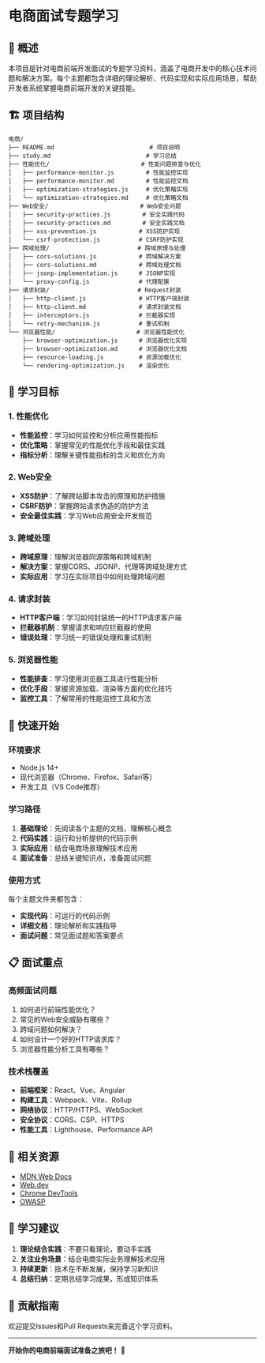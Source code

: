 # 电商面试专题学习

## 📖 概述

本项目是针对电商前端开发面试的专题学习资料，涵盖了电商开发中的核心技术问题和解决方案。每个主题都包含详细的理论解析、代码实现和实际应用场景，帮助开发者系统掌握电商前端开发的关键技能。

## 🏗️ 项目结构

```
电商/
├── README.md                           # 项目说明
├── study.md                           # 学习总结
├── 性能优化/                          # 性能问题排查与优化
│   ├── performance-monitor.js         # 性能监控实现
│   ├── performance-monitor.md         # 性能监控文档
│   ├── optimization-strategies.js     # 优化策略实现
│   └── optimization-strategies.md     # 优化策略文档
├── Web安全/                          # Web安全问题
│   ├── security-practices.js         # 安全实践代码
│   ├── security-practices.md         # 安全实践文档
│   ├── xss-prevention.js            # XSS防护实现
│   └── csrf-protection.js           # CSRF防护实现
├── 跨域处理/                         # 跨域原理与处理
│   ├── cors-solutions.js            # 跨域解决方案
│   ├── cors-solutions.md            # 跨域处理文档
│   ├── jsonp-implementation.js      # JSONP实现
│   └── proxy-config.js              # 代理配置
├── 请求封装/                         # Request封装
│   ├── http-client.js               # HTTP客户端封装
│   ├── http-client.md               # 请求封装文档
│   ├── interceptors.js              # 拦截器实现
│   └── retry-mechanism.js           # 重试机制
└── 浏览器性能/                       # 浏览器性能优化
    ├── browser-optimization.js      # 浏览器优化实现
    ├── browser-optimization.md      # 浏览器优化文档
    ├── resource-loading.js          # 资源加载优化
    └── rendering-optimization.js    # 渲染优化
```

## 🎯 学习目标

### 1. 性能优化
- **性能监控**：学习如何监控和分析应用性能指标
- **优化策略**：掌握常见的性能优化手段和最佳实践
- **指标分析**：理解关键性能指标的含义和优化方向

### 2. Web安全
- **XSS防护**：了解跨站脚本攻击的原理和防护措施
- **CSRF防护**：掌握跨站请求伪造的防护方法
- **安全最佳实践**：学习Web应用安全开发规范

### 3. 跨域处理
- **跨域原理**：理解浏览器同源策略和跨域机制
- **解决方案**：掌握CORS、JSONP、代理等跨域处理方式
- **实际应用**：学习在实际项目中如何处理跨域问题

### 4. 请求封装
- **HTTP客户端**：学习如何封装统一的HTTP请求客户端
- **拦截器机制**：掌握请求和响应拦截器的使用
- **错误处理**：学习统一的错误处理和重试机制

### 5. 浏览器性能
- **性能排查**：学习使用浏览器工具进行性能分析
- **优化手段**：掌握资源加载、渲染等方面的优化技巧
- **监控工具**：了解常用的性能监控工具和方法

## 🚀 快速开始

### 环境要求
- Node.js 14+
- 现代浏览器（Chrome、Firefox、Safari等）
- 开发工具（VS Code推荐）

### 学习路径

1. **基础理论**：先阅读各个主题的文档，理解核心概念
2. **代码实践**：运行和分析提供的代码示例
3. **实际应用**：结合电商场景理解技术应用
4. **面试准备**：总结关键知识点，准备面试问题

### 使用方式

每个主题文件夹都包含：
- **实现代码**：可运行的代码示例
- **详细文档**：理论解析和实践指导
- **面试问题**：常见面试题和答案要点

## 📋 面试重点

### 高频面试问题
1. 如何进行前端性能优化？
2. 常见的Web安全威胁有哪些？
3. 跨域问题如何解决？
4. 如何设计一个好的HTTP请求库？
5. 浏览器性能分析工具有哪些？

### 技术栈覆盖
- **前端框架**：React、Vue、Angular
- **构建工具**：Webpack、Vite、Rollup
- **网络协议**：HTTP/HTTPS、WebSocket
- **安全协议**：CORS、CSP、HTTPS
- **性能工具**：Lighthouse、Performance API

## 🔗 相关资源

- [MDN Web Docs](https://developer.mozilla.org/)
- [Web.dev](https://web.dev/)
- [Chrome DevTools](https://developers.google.com/web/tools/chrome-devtools)
- [OWASP](https://owasp.org/)

## 📝 学习建议

1. **理论结合实践**：不要只看理论，要动手实践
2. **关注业务场景**：结合电商实际业务理解技术应用
3. **持续更新**：技术在不断发展，保持学习新知识
4. **总结归纳**：定期总结学习成果，形成知识体系

## 🤝 贡献指南

欢迎提交Issues和Pull Requests来完善这个学习资料。

---

**开始你的电商前端面试准备之旅吧！** 🎉 